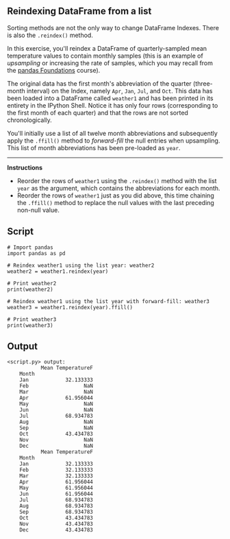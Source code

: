 ## Reindexing DataFrame from a list

Sorting methods are not the only way to change DataFrame Indexes. There is also the `.reindex()` method.

In this exercise, you'll reindex a DataFrame of quarterly-sampled mean temperature values to contain monthly samples (this is an example of *upsampling* or increasing the rate of samples, which you may recall from the [pandas Foundations](https://www.datacamp.com/courses/pandas-foundations) course).

The original data has the first month's abbreviation of the quarter (three-month interval) on the Index, namely `Apr`, `Jan`, `Jul`, and `Oct`. This data has been loaded into a DataFrame called `weather1` and has been printed in its entirety in the IPython Shell. Notice it has only four rows (corresponding to the first month of each quarter) and that the rows are not sorted chronologically.

You'll initially use a list of all twelve month abbreviations and subsequently apply the `.ffill()` method to *forward-fill* the null entries when upsampling. This list of month abbreviations has been pre-loaded as `year`.

<hr>

**Instructions**
* Reorder the rows of `weather1` using the `.reindex()` method with the list `year` as the argument, which contains the abbreviations for each month.
* Reorder the rows of `weather1` just as you did above, this time chaining the `.ffill()` method to replace the null values with the last preceding non-null value.

## Script
```
# Import pandas
import pandas as pd

# Reindex weather1 using the list year: weather2
weather2 = weather1.reindex(year)

# Print weather2
print(weather2)

# Reindex weather1 using the list year with forward-fill: weather3
weather3 = weather1.reindex(year).ffill()

# Print weather3
print(weather3)
```

## Output
```
<script.py> output:
           Mean TemperatureF
    Month
    Jan            32.133333
    Feb                  NaN
    Mar                  NaN
    Apr            61.956044
    May                  NaN
    Jun                  NaN
    Jul            68.934783
    Aug                  NaN
    Sep                  NaN
    Oct            43.434783
    Nov                  NaN
    Dec                  NaN
           Mean TemperatureF
    Month
    Jan            32.133333
    Feb            32.133333
    Mar            32.133333
    Apr            61.956044
    May            61.956044
    Jun            61.956044
    Jul            68.934783
    Aug            68.934783
    Sep            68.934783
    Oct            43.434783
    Nov            43.434783
    Dec            43.434783
```